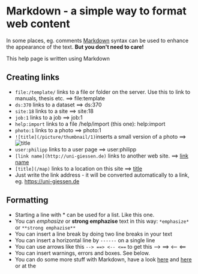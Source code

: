 Markdown - a simple way to format web content
=============================================


In some places, eg. comments [Markdown][1] syntax can be used to 
enhance the appearance of the text. **But you don't need to care!**

This help page is written using Markdown



Creating links
--------------------

 * `file:/template/` links to a file or folder on the server. Use this to link to manuals, thesis etc. ==> file:template 
 * `ds:370` links to a dataset ==> ds:370 
 * `site:18` links to a site ==> site:18
 * `job:1` links to a job ==> job:1
 * `help:import` links to a file /help/import (this one): help:import
 * `photo:1` links to a photo ==> photo:1
 * `![title](/picture/thumbnail/1)`inserts a small version of a photo ==> ![title](/picture/thumbnail/1)
 * `user:philipp` links to a user page ==> user:philipp
 * `[link name](http://uni-giessen.de)` links to another web site. ==> [link name](http://uni-giessen.de)
 * `[title](/map)` links to a location on this site ==> [title](/map)
 * Just write the link address - it will be converted automatically to a link, eg. https://uni-giessen.de


Formatting
---------------

 * Starting a line with \* can be used for a list. Like this one.
 * You can *emphasize* or **strong emphazise** text in this way: `*emphasize*` or `**strong emphazise**`
 * You can insert a line break by doing two line breaks in your text
 * You can insert a horizontal line by `------` on a single line 
 * You can use arrows like this `--> ==> <-- <==` to get this --> ==> <-- <==
 * You can insert warnings, errors and boxes. See below.
 * You can do some more stuff with Markdown, have a look [here][1] and [here][2] or at the 


 [1]: http://de.wikipedia.org/wiki/Markdown
 [2]: http://daringfireball.net/projects/markdown/syntax
